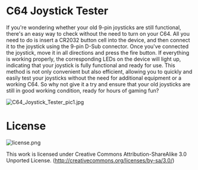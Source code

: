 # C64 Joystick Tester
If you're wondering whether your old 9-pin joysticks are still functional, there's an easy way to check without the need to turn on your C64. All you need to do is insert a CR2032 button cell into the device, and then connect it to the joystick using the 9-pin D-Sub connector. Once you've connected the joystick, move it in all directions and press the fire button. If everything is working properly, the corresponding LEDs on the device will light up, indicating that your joystick is fully functional and ready for use. This method is not only convenient but also efficient, allowing you to quickly and easily test your joysticks without the need for additional equipment or a working C64. So why not give it a try and ensure that your old joysticks are still in good working condition, ready for hours of gaming fun?

![C64_Joystick_Tester_pic1.jpg](https://raw.githubusercontent.com/wagiminator/C64-Collection/master/C64_Joystick_Tester/C64_Joystick_Tester_pic1.jpg)

# License
![license.png](https://i.creativecommons.org/l/by-sa/3.0/88x31.png)

This work is licensed under Creative Commons Attribution-ShareAlike 3.0 Unported License. 
(http://creativecommons.org/licenses/by-sa/3.0/)
